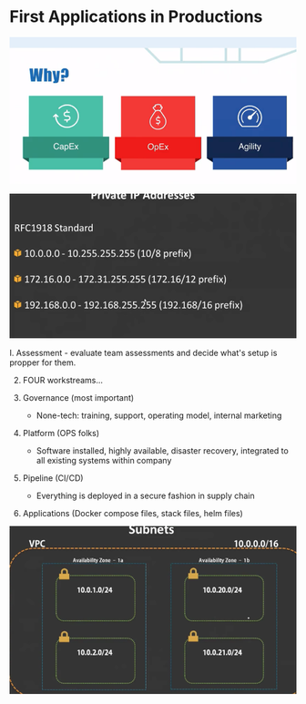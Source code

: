 # First Applications in Productions



![](../../../../../.gitbook/assets/image%20%28126%29.png)

![](../../../../../.gitbook/assets/image%20%28129%29.png)

I. Assessment - evaluate team assessments and decide what's setup is propper for them.

2. FOUR workstreams...

1. Governance \(most important\)
   * None-tech: training, support, operating model, internal marketing
2. Platform \(OPS folks\)
   * Software installed, highly available, disaster recovery, integrated to all existing systems within company
3. Pipeline \(CI/CD\)
   * Everything is deployed in a secure fashion in supply chain
4. Applications \(Docker compose files, stack files, helm files\)

![](../../../../../.gitbook/assets/image%20%2857%29.png)

